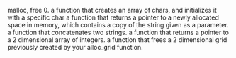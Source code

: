 malloc, free 0. a function that creates an array of chars, and initializes it with a specific char
a function that returns a pointer to a newly allocated space in memory, which contains a copy of the string given as a parameter.
a function that concatenates two strings.
a function that returns a pointer to a 2 dimensional array of integers.
a function that frees a 2 dimensional grid previously created by your alloc_grid function.
